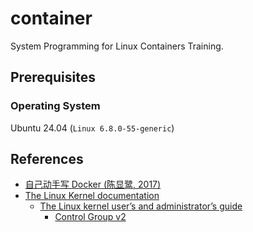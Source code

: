 # container

System Programming for Linux Containers Training.

## Prerequisites

### Operating System

Ubuntu 24.04 (`Linux 6.8.0-55-generic`)

## References

- [自己动手写 Docker (陈显鹭, 2017)](https://www.goodreads.com/book/show/168888503-docker)
- [The Linux Kernel documentation](https://docs.kernel.org/)
  - [The Linux kernel user’s and administrator’s guide](https://docs.kernel.org/admin-guide/)
    - [Control Group v2](https://docs.kernel.org/admin-guide/cgroup-v2.html)
